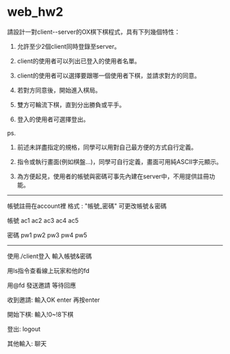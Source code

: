# web_hw2

請設計一對client--server的OX棋下棋程式，具有下列幾個特性：

1. 允許至少2個client同時登錄至server。     

2. client的使用者可以列出已登入的使用者名單。

3. client的使用者可以選擇要跟哪一個使用者下棋，並請求對方的同意。

4. 若對方同意後，開始進入棋局。

5. 雙方可輪流下棋，直到分出勝負或平手。

6. 登入的使用者可選擇登出。



ps.

1. 前述未詳盡指定的規格，同學可以用對自己最方便的方式自行定義。

2. 指令或執行畫面(例如棋盤...)，同學可自行定義，畫面可用純ASCII字元顯示。

3. 為方便起見，使用者的帳號與密碼可事先內建在server中，不用提供註冊功能。

-----------------------------------------------------------------------
帳號註冊在account裡 格式 : "帳號_密碼" 可更改帳號＆密碼

帳號 ac1 ac2 ac3 ac4 ac5

密碼 pw1 pw2 pw3 pw4 pw5

-----------------------------------------------------------------------
使用./client登入 輸入帳號&密碼

用ls指令查看線上玩家和他的fd

用@fd 發送邀請 等待回應

收到邀請: 輸入OK enter 再按enter

開始下棋: 輸入!0~!8下棋

登出: logout

其他輸入: 聊天
